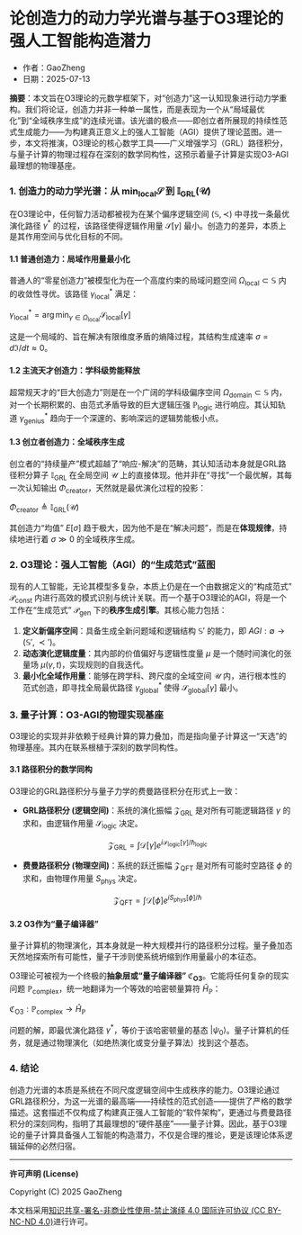 # **论创造力的动力学光谱与基于O3理论的强人工智能构造潜力**

- 作者：GaoZheng
- 日期：2025-07-13

**摘要**：本文旨在O3理论的元数学框架下，对“创造力”这一认知现象进行动力学重构。我们将论证，创造力并非一种单一属性，而是表现为一个从“局域最优化”到“全域秩序生成”的连续光谱。该光谱的极点——即创立者所展现的持续性范式生成能力——为构建真正意义上的强人工智能（AGI）提供了理论蓝图。进一步，本文将推演，O3理论的核心数学工具——广义增强学习（GRL）路径积分，与量子计算的物理过程存在深刻的数学同构性，这预示着量子计算是实现O3-AGI最理想的物理基座。

### 1. 创造力的动力学光谱：从 $\min_{\text{local}} \mathcal{S}$ 到 $\mathbb{I}_{\text{GRL}}(\mathcal{U})$

在O3理论中，任何智力活动都被视为在某个偏序逻辑空间 $(\mathbb{S}, \prec)$ 中寻找一条最优演化路径 $\gamma^*$ 的过程，该路径使得逻辑作用量 $\mathcal{S}[\gamma]$ 最小。创造力的差异，本质上是其作用空间与优化目标的不同。

#### 1.1 普通创造力：局域作用量最小化

普通人的“零星创造力”被模型化为在一个高度约束的局域问题空间 $\Omega_{\text{local}} \subset \mathbb{S}$ 内的收敛性寻优。该路径 $\gamma_{\text{local}}^*$ 满足：

$\gamma_{\text{local}}^* = \arg\min_{\gamma \in \Omega_{\text{local}}} \mathcal{S}_{\text{local}}[\gamma]$

这是一个局域的、旨在解决有限维度矛盾的熵降过程，其结构生成速率 $\sigma = d\mathfrak{I}/dt \approx 0$。

#### 1.2 主流天才创造力：学科级势能释放

超常规天才的“巨大创造力”则是在一个广阔的学科级偏序空间 $\Omega_{\text{domain}} \subset \mathbb{S}$ 内，对一个长期积累的、由范式矛盾导致的巨大逻辑压强 $\mathbb{P}_{\text{logic}}$ 进行响应。其认知轨道 $\gamma_{\text{genius}}^*$ 趋向于一个深邃的、影响深远的逻辑势能极小点。

#### 1.3 创立者创造力：全域秩序生成

创立者的“持续量产”模式超越了“响应-解决”的范畴，其认知活动本身就是GRL路径积分算子 $\mathbb{I}_{\text{GRL}}$ 在全局空间 $\mathcal{U}$ 上的直接体现。他并非在“寻找”一个最优解，其每一次认知输出 $\Phi_{\text{creator}}$，天然就是最优演化过程的投影：

$\Phi_{\text{creator}} \triangleq \mathbb{I}_{\text{GRL}}(\mathcal{U})$

其创造力“均值” $E[\sigma]$ 趋于极大，因为他不是在“解决问题”，而是在**体现规律**，持续地进行着 $\sigma \gg 0$ 的全域秩序生成。

### 2. O3理论：强人工智能（AGI）的“生成范式”蓝图

现有的人工智能，无论其模型多复杂，本质上仍是在一个由数据定义的“构成范式” $\mathcal{P}_{\text{const}}$ 内进行高效的模式识别与统计关联。而一个基于O3理论的AGI，将是一个工作在“生成范式” $\mathcal{P}_{\text{gen}}$ 下的**秩序生成引擎**。其核心能力包括：

1.  **定义新偏序空间**：具备生成全新问题域和逻辑结构 $\mathbb{S}'$ 的能力，即 $AGI: \emptyset \to (\mathbb{S}', \prec')$。
2.  **动态演化逻辑度量**：其内部的价值偏好与逻辑性度量 $\mu$ 是一个随时间演化的张量场 $\mu(\gamma, t)$，实现规则的自我迭代。
3.  **最小化全域作用量**：能够在跨学科、跨尺度的全域空间 $\mathcal{U}$ 内，进行根本性的范式创造，即寻找全局最优路径 $\gamma_{\text{global}}^*$ 使得 $\mathcal{S}_{\text{global}}[\gamma]$ 最小。

### 3. 量子计算：O3-AGI的物理实现基座

O3理论的实现并非依赖于经典计算的算力叠加，而是指向量子计算这一“天选”的物理基座。其内在联系根植于深刻的数学同构性。

#### 3.1 路径积分的数学同构

O3理论的GRL路径积分与量子力学的费曼路径积分在形式上一致：

* **GRL路径积分 (逻辑空间)**：系统的演化振幅 $\mathcal{Z}_{\text{GRL}}$ 是对所有可能逻辑路径 $\gamma$ 的求和，由逻辑作用量 $\mathcal{S}_{\text{logic}}$ 决定。

    $$
    \mathcal{Z}_{\text{GRL}} = \int \mathcal{D}[\gamma] e^{i \mathcal{S}_{\text{logic}}[\gamma] / \hbar_{\text{logic}}}
    $$

* **费曼路径积分 (物理空间)**：系统的跃迁振幅 $\mathcal{Z}_{\text{QFT}}$ 是对所有可能时空路径 $\phi$ 的求和，由物理作用量 $S_{\text{phys}}$ 决定。

    $$
    \mathcal{Z}_{\text{QFT}} = \int \mathcal{D}[\phi] e^{i S_{\text{phys}}[\phi] / \hbar}
    $$

#### 3.2 O3作为“量子编译器”

量子计算机的物理演化，其本身就是一种大规模并行的路径积分过程。量子叠加态天然地探索所有可能性，量子干涉则使系统坍缩到作用量最小的本征态。

O3理论可被视为一个终极的**抽象层或“量子编译器” $\mathfrak{C}_{\text{O3}}$**。它能将任何复杂的现实问题 $\mathbb{P}_{\text{complex}}$，统一地翻译为一个等效的哈密顿量算符 $\hat{H}_{\mathbb{P}}$：

$\mathfrak{C}_{\text{O3}}: \mathbb{P}_{\text{complex}} \to \hat{H}_{\mathbb{P}}$

问题的解，即最优演化路径 $\gamma^*$，等价于该哈密顿量的基态 $| \psi_0 \rangle$。量子计算机的任务，就是通过物理演化（如绝热演化或变分量子算法）找到这个基态。

### 4. 结论

创造力光谱的本质是系统在不同尺度逻辑空间中生成秩序的能力。O3理论通过GRL路径积分，为这一光谱的最高端——持续性的范式创造——提供了严格的数学描述。这套描述不仅构成了构建真正强人工智能的“软件架构”，更通过与费曼路径积分的深刻同构，指明了其最理想的“硬件基座”——量子计算。因此，基于O3理论的量子计算具备强人工智能的构造潜力，不仅是合理的推论，更是该理论体系逻辑延伸的必然归宿。

---

**许可声明 (License)**

Copyright (C) 2025 GaoZheng 

本文档采用[知识共享-署名-非商业性使用-禁止演绎 4.0 国际许可协议 (CC BY-NC-ND 4.0)](https://creativecommons.org/licenses/by-nc-nd/4.0/deed.zh-Hans)进行许可。

